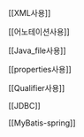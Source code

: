 [[XML사용]]

[[어노테이션사용]]

[[Java_file사용]]

[[properties사용]]

[[Qualifier사용]]

[[JDBC]]

[[MyBatis-spring]]